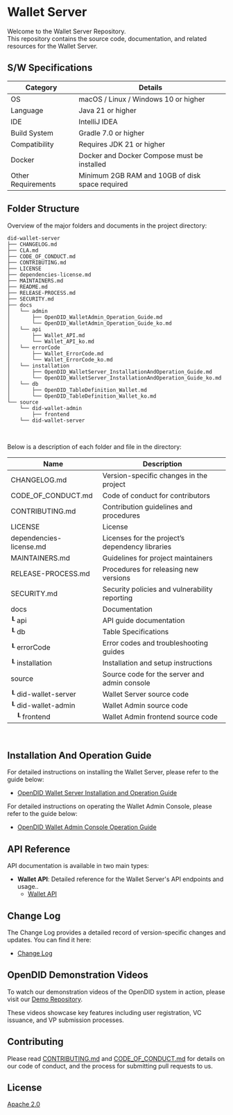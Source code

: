 Wallet Server
==

Welcome to the Wallet Server Repository. <br>
This repository contains the source code, documentation, and related resources for the Wallet Server.

## S/W Specifications
| Category           | Details                                         |
|--------------------|-------------------------------------------------|
| OS                 | macOS / Linux / Windows 10 or higher            |
| Language           | Java 21 or higher                               |
| IDE                | IntelliJ IDEA                                   |
| Build System       | Gradle 7.0 or higher                            |
| Compatibility      | Requires JDK 21 or higher                       |
| Docker             | Docker and Docker Compose must be installed     |
| Other Requirements | Minimum 2GB RAM and 10GB of disk space required |

## Folder Structure
Overview of the major folders and documents in the project directory:

```
did-wallet-server
├── CHANGELOG.md
├── CLA.md
├── CODE_OF_CONDUCT.md
├── CONTRIBUTING.md
├── LICENSE
├── dependencies-license.md
├── MAINTAINERS.md
├── README.md
├── RELEASE-PROCESS.md
├── SECURITY.md
├── docs
│   └── admin
│       ├── OpenDID_WalletAdmin_Operation_Guide.md
│       └── OpenDID_WalletAdmin_Operation_Guide_ko.md
│   └── api
│       ├── Wallet_API.md
│       └── Wallet_API_ko.md
│   └── errorCode
│       ├── Wallet_ErrorCode.md
│       └── Wallet_ErrorCode_ko.md
│   └── installation
│       ├── OpenDID_WalletServer_InstallationAndOperation_Guide.md
│       └── OpenDID_WalletServer_InstallationAndOperation_Guide_ko.md
│   └── db
│       ├── OpenDID_TableDefinition_Wallet.md
│       └── OpenDID_TableDefinition_Wallet_ko.md
└── source
    └── did-wallet-admin
        ├── frontend
    └── did-wallet-server
```

<br/>

Below is a description of each folder and file in the directory:

| Name                         | Description                                     |
| ---------------------------- | ----------------------------------------------- |
| CHANGELOG.md                 | Version-specific changes in the project         |
| CODE_OF_CONDUCT.md           | Code of conduct for contributors                |
| CONTRIBUTING.md              | Contribution guidelines and procedures          |
| LICENSE                      | License                                         |
| dependencies-license.md      | Licenses for the project’s dependency libraries |
| MAINTAINERS.md               | Guidelines for project maintainers              |
| RELEASE-PROCESS.md           | Procedures for releasing new versions           |
| SECURITY.md                  | Security policies and vulnerability reporting   |
| docs                         | Documentation                                   |
| ┖ api                        | API guide documentation                         |
| ┖ db                         | Table Specifications                            |
| ┖ errorCode                  | Error codes and troubleshooting guides          |
| ┖ installation               | Installation and setup instructions             |
| source                       | Source code for the server and admin console    |
| ┖ did-wallet-server          | Wallet Server source code                       |
| ┖ did-wallet-admin           | Wallet Admin source code                        |
| &nbsp;&nbsp;&nbsp;┖ frontend | Wallet Admin frontend source code               |

<br/>

## Installation And Operation Guide

For detailed instructions on installing the Wallet Server, please refer to the guide below:
- [OpenDID Wallet Server Installation and Operation Guide](docs/installation/OpenDID_WalletServer_Installation_Guide.md)  

For detailed instructions on operating the Wallet Admin Console, please refer to the guide below:  
- [OpenDID Wallet Admin Console Operation Guide](docs/admin/OpenDID_WalletAdmin_Operation_Guide_ko.md)

## API Reference

API documentation is available in two main types:

- **Wallet API**: Detailed reference for the Wallet Server's API endpoints and usage..
  - [Wallet API](docs/api/Wallet_API_ko.md)

## Change Log

The Change Log provides a detailed record of version-specific changes and updates. You can find it here:
- [Change Log](CHANGELOG.md)  

## OpenDID Demonstration Videos <br>
To watch our demonstration videos of the OpenDID system in action, please visit our [Demo Repository](https://github.com/OmniOneID/did-demo-server). <br>

These videos showcase key features including user registration, VC issuance, and VP submission processes.

## Contributing

Please read [CONTRIBUTING.md](CONTRIBUTING.md) and [CODE_OF_CONDUCT.md](CODE_OF_CONDUCT.md) for details on our code of conduct, and the process for submitting pull requests to us.

## License
[Apache 2.0](LICENSE)
